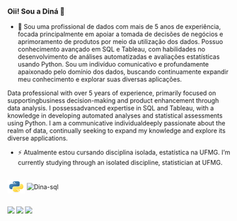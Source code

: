 ### Oii! Sou a Diná 👋

- 🔭 Sou uma profissional de dados com mais de 5 anos de experiência, focada principalmente em apoiar a tomada de decisões de negócios e aprimoramento de produtos por meio da utilização dos dados. Possuo conhecimento avançado em SQL e Tableau, com habilidades no desenvolvimento de análises automatizadas e avaliações estatísticas usando Python. Sou um indivíduo comunicativo e profundamente apaixonado pelo domínio dos dados, buscando continuamente expandir meu conhecimento e explorar suas diversas aplicações.

Data professional with over 5 years of experience, primarily focused on supportingbusiness decision-making and product enhancement through data analysis. I possessadvanced expertise in SQL and Tableau, with a knowledge in developing automated analyses and statistical assessments using Python. I am a communicative individualdeeply passionate about the realm of data, continually seeking to expand my knowledge and explore its diverse applications.

- ⚡ Atualmente estou cursando disciplina isolada, estatística na UFMG.
     I’m currently studying through an isolated discipline, statistician at UFMG.
     
<div style="display: inline_block"><br>
    <img align="center" alt="Dina-Python" height="30" width="40" src="https://raw.githubusercontent.com/devicons/devicon/master/icons/python/python-original.svg">
    <img align="center" alt="Dina-sql" height="30" width="40" src="https://cdn.jsdelivr.net/gh/devicons/devicon/icons/mysql/mysql-original.svg" />
                    
</div>

## 

<div> 
 <a href="dina.xavier1#0504" target="_blank"><img src="https://img.shields.io/badge/Discord-7289DA?style=for-the-badge&logo=discord&logoColor=white" target="_blank"></a> 
  <a href = "mailto:dina.xavier1@gmail.com"><img src="https://img.shields.io/badge/-Gmail-%23333?style=for-the-badge&logo=gmail&logoColor=white" target="_blank"></a>
  <a href="https://www.linkedin.com/in/dinaxavier" target="_blank"><img src="https://img.shields.io/badge/-LinkedIn-%230077B5?style=for-the-badge&logo=linkedin&logoColor=white" target="_blank"></a> 
  
</div>
